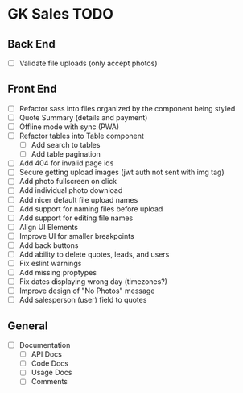 # GK Sales TODO

## Back End

- [ ] Validate file uploads (only accept photos)

## Front End

- [ ] Refactor sass into files organized by the component being styled
- [ ] Quote Summary (details and payment)
- [ ] Offline mode with sync (PWA)
- [ ] Refactor tables into Table component
  - [ ] Add search to tables
  - [ ] Add table pagination
- [ ] Add 404 for invalid page ids
- [ ] Secure getting upload images (jwt auth not sent with img tag)
- [ ] Add photo fullscreen on click
- [ ] Add individual photo download
- [ ] Add nicer default file upload names
- [ ] Add support for naming files before upload
- [ ] Add support for editing file names
- [ ] Align UI Elements
- [ ] Improve UI for smaller breakpoints
- [ ] Add back buttons
- [ ] Add ability to delete quotes, leads, and users
- [ ] Fix eslint warnings
- [ ] Add missing proptypes
- [ ] Fix dates displaying wrong day (timezones?)
- [ ] Improve design of "No Photos" message
- [ ] Add salesperson (user) field to quotes

## General

- [ ] Documentation
  - [ ] API Docs
  - [ ] Code Docs
  - [ ] Usage Docs
  - [ ] Comments

